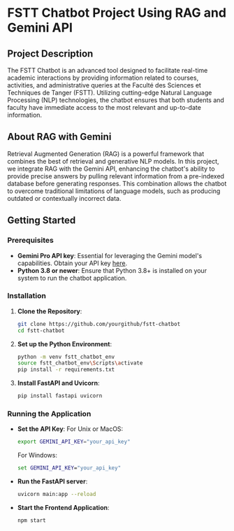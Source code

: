 # FSTT Chatbot Project Using RAG and Gemini API

## Project Description

The FSTT Chatbot is an advanced tool designed to facilitate real-time academic interactions by providing information related to courses, activities, and administrative queries at the Faculté des Sciences et Techniques de Tanger (FSTT). Utilizing cutting-edge Natural Language Processing (NLP) technologies, the chatbot ensures that both students and faculty have immediate access to the most relevant and up-to-date information.

## About RAG with Gemini

Retrieval Augmented Generation (RAG) is a powerful framework that combines the best of retrieval and generative NLP models. In this project, we integrate RAG with the Gemini API, enhancing the chatbot's ability to provide precise answers by pulling relevant information from a pre-indexed database before generating responses. This combination allows the chatbot to overcome traditional limitations of language models, such as producing outdated or contextually incorrect data.

## Getting Started

### Prerequisites

- **Gemini Pro API key**: Essential for leveraging the Gemini model's capabilities. Obtain your API key [here](https://ai.google.dev/gemini-api/docs/api-key).
- **Python 3.8 or newer**: Ensure that Python 3.8+ is installed on your system to run the chatbot application.

### Installation

1. **Clone the Repository**:

   ```bash
   git clone https://github.com/yourgithub/fstt-chatbot
   cd fstt-chatbot
   ```

2. **Set up the Python Environment**:

   ```bash
   python -m venv fstt_chatbot_env
   source fstt_chatbot_env\Scripts\activate
   pip install -r requirements.txt
   ```

3. **Install FastAPI and Uvicorn**:
   ```bash
   pip install fastapi uvicorn
   ```

### Running the Application

- **Set the API Key**:
  For Unix or MacOS:

  ```bash
  export GEMINI_API_KEY="your_api_key"
  ```

  For Windows:

  ```cmd
  set GEMINI_API_KEY="your_api_key"
  ```

- **Run the FastAPI server**:

  ```bash
  uvicorn main:app --reload
  ```

- **Start the Frontend Application**:
  ```bash
  npm start
  ```
